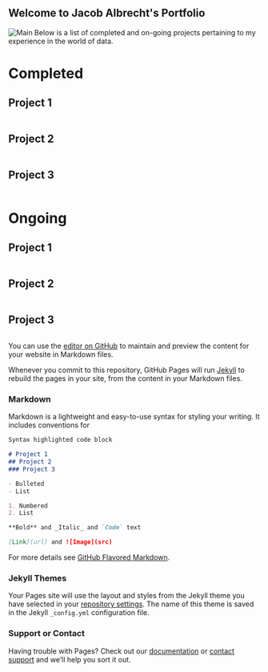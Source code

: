 ## Welcome to Jacob Albrecht's Portfolio

![Main](https://github.com/jalbrecht24/jalbrecht24.github.io/edit/main/data.jpg)
Below is a list of completed and on-going projects pertaining to my experience in the world of data.

# Completed

## Project 1
```

```

## Project 2
```

```

## Project 3
```

```



# Ongoing

## Project 1
```

```

## Project 2
```

```

## Project 3
```

```

You can use the [editor on GitHub](https://github.com/jalbrecht24/jalbrecht24.github.io/edit/main/index.md) to maintain and preview the content for your website in Markdown files.

Whenever you commit to this repository, GitHub Pages will run [Jekyll](https://jekyllrb.com/) to rebuild the pages in your site, from the content in your Markdown files.

### Markdown

Markdown is a lightweight and easy-to-use syntax for styling your writing. It includes conventions for

```markdown
Syntax highlighted code block

# Project 1
## Project 2
### Project 3

- Bulleted
- List

1. Numbered
2. List

**Bold** and _Italic_ and `Code` text

[Link](url) and ![Image](src)
```

For more details see [GitHub Flavored Markdown](https://guides.github.com/features/mastering-markdown/).

### Jekyll Themes

Your Pages site will use the layout and styles from the Jekyll theme you have selected in your [repository settings](https://github.com/jalbrecht24/jalbrecht24.github.io/settings). The name of this theme is saved in the Jekyll `_config.yml` configuration file.

### Support or Contact

Having trouble with Pages? Check out our [documentation](https://docs.github.com/categories/github-pages-basics/) or [contact support](https://github.com/contact) and we’ll help you sort it out.
